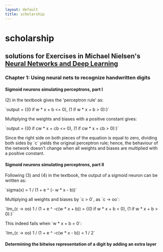 ```yaml
---
layout: default
title: scholarship
---
```


# scholarship

## solutions for Exercises in Michael Nielsen's [Neural Networks and Deep Learning](http://neuralnetworksanddeeplearning.com/)

### Chapter 1: Using neural nets to recognize handwritten digits</h3>
      
#### Sigmoid neurons simulating perceptrons, part I
      
(2) in the textbook gives the 'perceptron rule' as:

<p>
`output = {(0 if w * x + b <= 0), (1 if w * x + b > 0):}`
</p>

Multiplying the weights and biases with a positive constant gives:

<p>
`output = {(0 if cw * x + cb <= 0), (1 if cw * x + cb > 0):}`
</p>

<p>
Since the right side on both pieces of the equation is equal to zero, dividing both sides by `c` yields the original perceptron rule; hence, the behaviour of the network doesn't change when all weights and biases are multiplied with a positive constant.
</p>

#### Sigmoid neurons simulating perceptrons, part II 

Following (3) and (4) in the textbook, the output of a sigmoid neuron can be written as:

<p>
`sigma(x) = 1 / (1 + e ^ (- w * x - b))`
</p>

<p>
Multiplying all weights and biases by `c > 0`, as `c -> oo`:
</p>

<p>
`lim_(c -> oo) 1 / (1 + e ^ -c(w * x + b)) = {(0 if w * x + b < 0), (1 if w * x + b > 0):}`
</p>

<p>
This indeed fails when `w * x + b = 0`:
</p>

<p>
`lim_(c -> oo) 1 / (1 + e ^ -c(w * x - b)) = 1 / 2`
</p>

#### Determining the bitwise representation of a digit by adding an extra layer

<script type="text/javascript" async
  src="https://cdn.mathjax.org/mathjax/latest/MathJax.js?config=TeX-MML-AM_CHTML">
</script>
